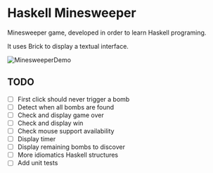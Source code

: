 # Haskell Minesweeper

Minesweeper game, developed in order to learn Haskell programing.

It uses Brick to display a textual interface.


![MinesweeperDemo](https://raw.githubusercontent.com/vhiribarren/samples-haskell/master/minesweeper/material/app-demo.gif)


## TODO

- [ ] First click should never trigger a bomb
- [ ] Detect when all bombs are found
- [ ] Check and display game over
- [ ] Check and display win
- [ ] Check mouse support availability
- [ ] Display timer
- [ ] Display remaining bombs to discover
- [ ] More idiomatics Haskell structures
- [ ] Add unit tests

